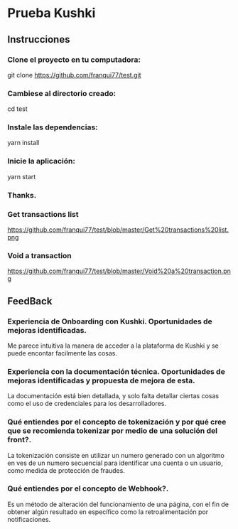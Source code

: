 # Prueba Kushki

## Instrucciones

### Clone el proyecto en tu computadora:

git clone https://github.com/franqui77/test.git

### Cambiese al directorio creado:

cd test

### Instale las dependencias:

yarn install

### Inicie la aplicación:

yarn start

### Thanks. 

### Get transactions list

https://github.com/franqui77/test/blob/master/Get%20transactions%20list.png

### Void a transaction

https://github.com/franqui77/test/blob/master/Void%20a%20transaction.png

## FeedBack

### Experiencia de Onboarding con Kushki. Oportunidades de mejoras identificadas.
Me parece intuitiva la manera de acceder a la plataforma de Kushki y se puede encontar facilmente las cosas.
### Experiencia con la documentación técnica. Oportunidades de mejoras identificadas y propuesta de mejora de esta.
La documentación está bien detallada, y solo falta detallar ciertas cosas como el uso de credenciales para los desarrolladores.
### Qué entiendes por el concepto de tokenización y por qué cree que se recomienda tokenizar por medio de una solución del front?.
La tokenización consiste en utilizar un numero generado con un algoritmo en ves de un numero secuencial para identificar una cuenta o un usuario, como medida de protección de fraudes.
### Qué entiendes por el concepto de Webhook?.
Es un método de alteración del funcionamiento de una página, con el fin de obtener algún resultado en específico como la retroalimentación por notificaciones.
